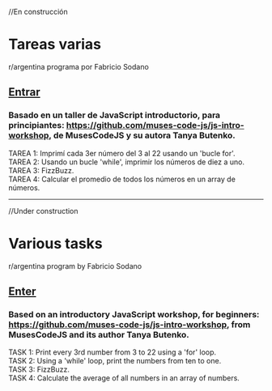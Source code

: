 //En construcción

# Tareas varias
r/argentina programa por Fabricio Sodano
  
## [Entrar](https://nachokai.github.io/Tarea-Clase-4/)  

### Basado en un taller de JavaScript introductorio, para principiantes: https://github.com/muses-code-js/js-intro-workshop, de MusesCodeJS y su autora Tanya Butenko.

TAREA 1: Imprimí cada 3er número del 3 al 22 usando un 'bucle for'.  
TAREA 2: Usando un bucle 'while', imprimir los números de diez a uno.  
TAREA 3: FizzBuzz.  
TAREA 4: Calcular el promedio de todos los números en un array de números.  
____________________________________

//Under construction

# Various tasks
r/argentina program by Fabricio Sodano
  
## [Enter](https://nachokai.github.io/Tarea-Clase-4/)

### Based on an introductory JavaScript workshop, for beginners: https://github.com/muses-code-js/js-intro-workshop, from MusesCodeJS and its author Tanya Butenko.

TASK 1: Print every 3rd number from 3 to 22 using a 'for' loop.  
TASK 2: Using a 'while' loop, print the numbers from ten to one.  
TASK 3: FizzBuzz.  
TASK 4: Calculate the average of all numbers in an array of numbers.  
